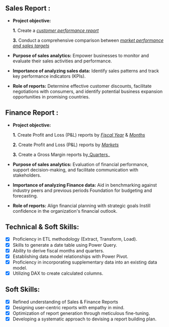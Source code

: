 ## Sales Report :


- **Project objective:** 

    **1.** Create a _[customer performance report](https://github.com/Rajwinder130197/Excel-Sales-Analytics/blob/main/Customer%20Performance%20Report.pdf)_ 

    **3.** Conduct a comprehensive comparison between _[market performance and sales targets](https://github.com/Rajwinder130197/Excel-Sales-Analytics/blob/main/Market%20performance%20vs%20target%20report.pdf)_

- **Purpose of sales analytics:** Empower businesses to monitor and evaluate their sales activities and performance.

- **Importance of analyzing sales data:** Identify sales patterns and track key performance indicators (KPIs).

- **Role of reports:** Determine effective customer discounts, facilitate negotiations with consumers, and identify potential business expansion opportunities in promising countries.


## Finance Report :

- **Project objective:** 

    **1.** Create Profit and Loss (P&L) reports by _[Fiscal Year](https://github.com/Rajwinder130197/Excel-Sales-Analytics/blob/main/Profit%20%26%20Loss%20by%20fiscal%20year.pdf)_ & _[Months](https://github.com/Rajwinder130197/Excel-Sales-Analytics/blob/main/Profit%20%26%20Loss%20by%20fiscal%20month.pdf)_ 

   **2.** Create Profit and Loss (P&L) reports by _[Markets](https://github.com/Rajwinder130197/Excel-Sales-Analytics/blob/main/Profit%20%26%20loss%20by%20market.pdf)_
  
   **3.** Create a Gross Margin reports by_[Quarters](https://github.com/Rajwinder130197/Excel-Sales-Analytics/blob/main/Gross%20margin%20by%20Quarters%20(Sub%20zone).pdf)_

- **Purpose of sales analytics:** Evaluation of financial performance, support decision-making, and facilitate communication with stakeholders.

- **Importance of analyzing Finance data:** Aid in benchmarking against industry peers and previous periods Foundation for budgeting and forecasting.

- **Role of reports:** Align financial planning with strategic goals Instill confidence in the organization's financial outlook.


## Technical & Soft Skills:
- [x]	Proficiency in ETL methodology (Extract, Transform, Load).
- [x]	Skills to generate a date table using Power Query.
- [x]	Ability to derive fiscal months and quarters.
- [x]	Establishing data model relationships with Power Pivot.
- [x]	Proficiency in incorporating supplementary data into an existing data model.
- [x]	Utilizing DAX to create calculated columns.

## Soft Skills:
- [x]	Refined understanding of Sales & Finance Reports
- [x]	Designing user-centric reports with empathy in mind.
- [x]	Optimization of report generation through meticulous fine-tuning.
- [x]	Developing a systematic approach to devising a report building plan.
